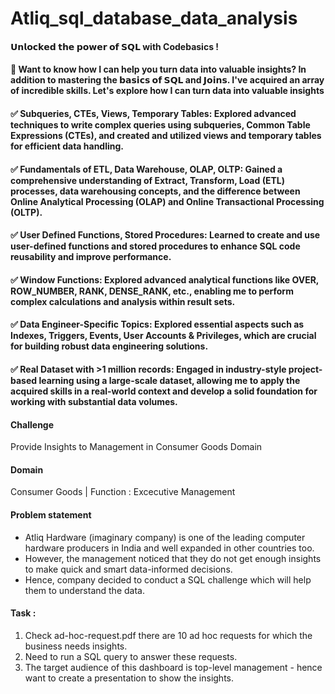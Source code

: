 # Atliq_sql_database_data_analysis

#### 𝗨𝗻𝗹𝗼𝗰𝗸𝗲𝗱 𝘁𝗵𝗲 𝗽𝗼𝘄𝗲𝗿 𝗼𝗳 𝗦𝗤𝗟 with Codebasics !
#### 💪 Want to know how I can help you turn data into valuable insights? In addition to mastering the 𝗯𝗮𝘀𝗶𝗰𝘀 𝗼𝗳 𝗦𝗤𝗟 and 𝗝𝗼𝗶𝗻𝘀. I've acquired an array of incredible skills. Let's explore how I can turn data into valuable insights
#### ✅ Subqueries, CTEs, Views, Temporary Tables: Explored advanced techniques to write complex queries using subqueries, Common Table Expressions (CTEs), and created and utilized views and temporary tables for efficient data handling.
#### ✅ Fundamentals of ETL, Data Warehouse, OLAP, OLTP: Gained a comprehensive understanding of Extract, Transform, Load (ETL) processes, data warehousing concepts, and the difference between Online Analytical Processing (OLAP) and Online Transactional Processing (OLTP).
#### ✅ User Defined Functions, Stored Procedures: Learned to create and use user-defined functions and stored procedures to enhance SQL code reusability and improve performance.
#### ✅ Window Functions: Explored advanced analytical functions like OVER, ROW_NUMBER, RANK, DENSE_RANK, etc., enabling me to perform complex calculations and analysis within result sets.
#### ✅ Data Engineer-Specific Topics: Explored essential aspects such as Indexes, Triggers, Events, User Accounts & Privileges, which are crucial for building robust data engineering solutions.
#### ✅ Real Dataset with >1 million records: Engaged in industry-style project-based learning using a large-scale dataset, allowing me to apply the acquired skills in a real-world context and develop a solid foundation for working with substantial data volumes.

#### Challenge
Provide Insights to Management in Consumer Goods Domain

#### Domain
Consumer Goods | Function : Excecutive Management

#### Problem statement

- Atliq Hardware (imaginary company) is one of the leading computer hardware  producers in India and well expanded in other countries too.
- However, the management noticed that they do not get enough insights to make  quick and smart data-informed decisions.
- Hence, company decided to conduct a SQL challenge which will help them to understand the data.

#### Task :

1. Check ad-hoc-request.pdf there are 10 ad hoc requests for which the business needs insights.
2. Need to run a SQL query to answer these requests. 
3. The target audience of this dashboard is top-level management - hence want to create a presentation to show the insights.
